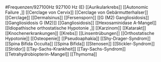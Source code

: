 #Frequenzen/927100Hz
927100 Hz (E)
[[Aurikularkrebs]]
[[Autonomic Failure ,]]
[[Cerclage von Cervix]]
[[Cerclage von Gebärmutterhalser]]
[[Cerclage]]
[[Dermalsinus]]
[[Fersensporn]]
[[G (M2) Gangliosidosis]]
[[Gangliosidosis G (M2)]]
[[Gangliosidosis]]
[[Hexosaminidase A-Mangel]]
[[Idiopathische orthostatische Hypotonie ,]]
[[Karzinom]]
[[Katarakt]]
[[Knochenerkrankungen]]
[[Krebs]]
[[Linsentrübungen]]
[[Orthostatische Hypotonie]]
[[Osteopenie]]
[[Pseudoaphakia]]
[[Shy-Drager-Syndrom]]
[[Spina Bifida Occulta]]
[[Spina Bifida]]
[[Stenosen]]
[[Stickler-Syndrom]]
[[Stridor]]
[[Tay-Sachs-Krankheit]]
[[Tay-Sachs-Syndrom]]
[[Tetrahydrobiopterin-Mangel]]
[[Thymoma]]